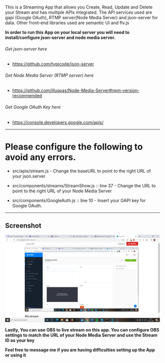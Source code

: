 This is a Streaming App that allows you Create, Read, Update and Delete your Stream and has multiple APIs integrated. The API services used are gapi (Google OAuth), RTMP server(Node Media Server) and json-server for data. Other front-end libraries used are semantic UI and flv.js

**In order to run this App on your local server you will need to install/configure json-server and node media server.**

###### Get json-server here

- https://github.com/typicode/json-server

###### Get Node Media Server (RTMP server) here

- https://github.com/illuspas/Node-Media-Server#npm-version-recommended

###### Get Google OAuth Key here

- https://console.developers.google.com/apis/

----------------------------------------------------------------------------------------------------------------------------
# Please configure the following to avoid any errors.

- src/apis/stream.js - Change the baseURL to point to the right URL of your json.server

- src/components/streams/StreamShow.js :: line 37 - Change the URL to point to the right URL of your Node Media Server

- src/components/GoogleAuth.js :: line 10 - Insert your GAPI key for Google OAuth.

----------------------------------------------------------------------------------------------------------------------------

## Screenshot
![image](/Screenshots/Screenshot134.png)

**Lastly, You can use OBS to live stream on this app. You can configure OBS settings to match the URL of your Node Media Server and use the Stream ID as your key**

**Feel free to message me if you are having difficulties setting up the App or using it**